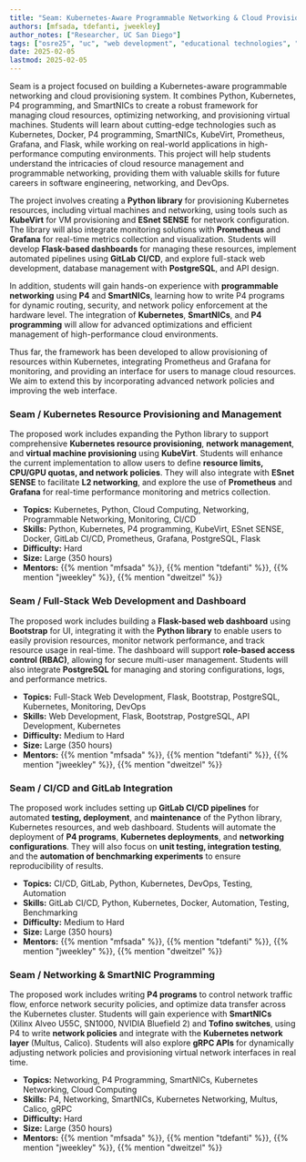 ```yaml
---
title: "Seam: Kubernetes-Aware Programmable Networking & Cloud Provisioning"
authors: [mfsada, tdefanti, jweekley]
author_notes: ["Researcher, UC San Diego"]
tags: ["osre25", "uc", "web development", "educational technologies", "ucsd", "sdsc", "kubernetes", "smartnics", "networks"]
date: 2025-02-05
lastmod: 2025-02-05
---
```


Seam is a project focused on building a Kubernetes-aware programmable networking and cloud provisioning system. It combines Python, Kubernetes, P4 programming, and SmartNICs to create a robust framework for managing cloud resources, optimizing networking, and provisioning virtual machines. Students will learn about cutting-edge technologies such as Kubernetes, Docker, P4 programming, SmartNICs, KubeVirt, Prometheus, Grafana, and Flask, while working on real-world applications in high-performance computing environments. This project will help students understand the intricacies of cloud resource management and programmable networking, providing them with valuable skills for future careers in software engineering, networking, and DevOps.

The project involves creating a **Python library** for provisioning Kubernetes resources, including virtual machines and networking, using tools such as **KubeVirt** for VM provisioning and **ESnet SENSE** for network configuration. The library will also integrate monitoring solutions with **Prometheus** and **Grafana** for real-time metrics collection and visualization. Students will develop **Flask-based dashboards** for managing these resources, implement automated pipelines using **GitLab CI/CD**, and explore full-stack web development, database management with **PostgreSQL**, and API design.

In addition, students will gain hands-on experience with **programmable networking** using **P4** and **SmartNICs**, learning how to write P4 programs for dynamic routing, security, and network policy enforcement at the hardware level. The integration of **Kubernetes**, **SmartNICs**, and **P4 programming** will allow for advanced optimizations and efficient management of high-performance cloud environments.

Thus far, the framework has been developed to allow provisioning of resources within Kubernetes, integrating Prometheus and Grafana for monitoring, and providing an interface for users to manage cloud resources. We aim to extend this by incorporating advanced network policies and improving the web interface.

### Seam / Kubernetes Resource Provisioning and Management

The proposed work includes expanding the Python library to support comprehensive **Kubernetes resource provisioning**, **network management**, and **virtual machine provisioning** using **KubeVirt**. Students will enhance the current implementation to allow users to define **resource limits, CPU/GPU quotas, and network policies**. They will also integrate with **ESnet SENSE** to facilitate **L2 networking**, and explore the use of **Prometheus** and **Grafana** for real-time performance monitoring and metrics collection.

- **Topics:** Kubernetes, Python, Cloud Computing, Networking, Programmable Networking, Monitoring, CI/CD
- **Skills:** Python, Kubernetes, P4 programming, KubeVirt, ESnet SENSE, Docker, GitLab CI/CD, Prometheus, Grafana, PostgreSQL, Flask
- **Difficulty:** Hard
- **Size:** Large (350 hours)
- **Mentors:** {{% mention "mfsada" %}}, {{% mention "tdefanti" %}}, {{% mention "jweekley" %}}, {{% mention "dweitzel" %}}

### Seam / Full-Stack Web Development and Dashboard

The proposed work includes building a **Flask-based web dashboard** using **Bootstrap** for UI, integrating it with the **Python library** to enable users to easily provision resources, monitor network performance, and track resource usage in real-time. The dashboard will support **role-based access control (RBAC)**, allowing for secure multi-user management. Students will also integrate **PostgreSQL** for managing and storing configurations, logs, and performance metrics.

- **Topics:** Full-Stack Web Development, Flask, Bootstrap, PostgreSQL, Kubernetes, Monitoring, DevOps
- **Skills:** Web Development, Flask, Bootstrap, PostgreSQL, API Development, Kubernetes
- **Difficulty:** Medium to Hard
- **Size:** Large (350 hours)
- **Mentors:** {{% mention "mfsada" %}}, {{% mention "tdefanti" %}}, {{% mention "jweekley" %}}, {{% mention "dweitzel" %}}

### Seam / CI/CD and GitLab Integration

The proposed work includes setting up **GitLab CI/CD pipelines** for automated **testing, deployment**, and **maintenance** of the Python library, Kubernetes resources, and web dashboard. Students will automate the deployment of **P4 programs**, **Kubernetes deployments**, and **networking configurations**. They will also focus on **unit testing, integration testing**, and the **automation of benchmarking experiments** to ensure reproducibility of results.

- **Topics:** CI/CD, GitLab, Python, Kubernetes, DevOps, Testing, Automation
- **Skills:** GitLab CI/CD, Python, Kubernetes, Docker, Automation, Testing, Benchmarking
- **Difficulty:** Medium to Hard
- **Size:** Large (350 hours)
- **Mentors:** {{% mention "mfsada" %}}, {{% mention "tdefanti" %}}, {{% mention "jweekley" %}}, {{% mention "dweitzel" %}}

### Seam / Networking & SmartNIC Programming

The proposed work includes writing **P4 programs** to control network traffic flow, enforce network security policies, and optimize data transfer across the Kubernetes cluster. Students will gain experience with **SmartNICs** (Xilinx Alveo U55C, SN1000, NVIDIA Bluefield 2) and **Tofino switches**, using P4 to write **network policies** and integrate with the **Kubernetes network layer** (Multus, Calico). Students will also explore **gRPC APIs** for dynamically adjusting network policies and provisioning virtual network interfaces in real time.

- **Topics:** Networking, P4 Programming, SmartNICs, Kubernetes Networking, Cloud Computing
- **Skills:** P4, Networking, SmartNICs, Kubernetes Networking, Multus, Calico, gRPC
- **Difficulty:** Hard
- **Size:** Large (350 hours)
- **Mentors:** {{% mention "mfsada" %}}, {{% mention "tdefanti" %}}, {{% mention "jweekley" %}}, {{% mention "dweitzel" %}}


